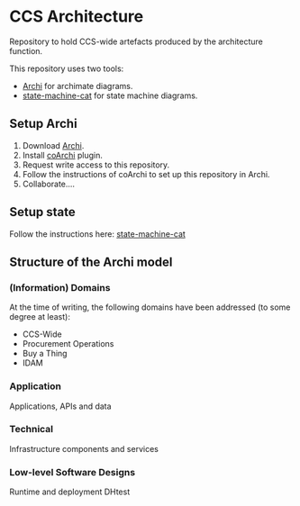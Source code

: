 # CCS Architecture

Repository to hold CCS-wide artefacts produced by the architecture function.

This repository uses two tools:

* [Archi](https://www.archimatetool.com/) for archimate diagrams.
* [state-machine-cat](https://github.com/sverweij/state-machine-cat)
  for state machine diagrams.

## Setup Archi

1. Download [Archi](https://www.archimatetool.com/).
2. Install [coArchi](https://www.archimatetool.com/plugins/) plugin.
3. Request write access to this repository.
4. Follow the instructions of coArchi to set up this repository in Archi.
5. Collaborate....

## Setup state

Follow the instructions here: [state-machine-cat](https://github.com/sverweij/state-machine-cat)

## Structure of the Archi model

### (Information) Domains

At the time of writing, the following domains have been addressed (to some degree at least):

  - CCS-Wide
  - Procurement Operations
  - Buy a Thing
  - IDAM

### Application
Applications, APIs and data

### Technical
Infrastructure components and services

### Low-level Software Designs
Runtime and deployment
DHtest
